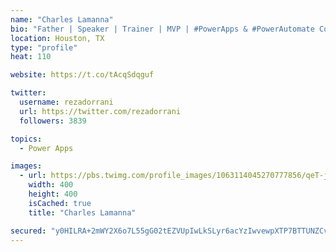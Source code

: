 ```yaml
---
name: "Charles Lamanna"
bio: "Father | Speaker | Trainer | MVP | #PowerApps & #PowerAutomate Community Super User | YouTuber Right-pointing triangle http://youtube.com/c/rezadorrani | Learn - Share - Clockwise rightwards and leftwards open circle arrows"
location: Houston, TX
type: "profile"
heat: 110

website: https://t.co/tAcqSdqguf

twitter:
  username: rezadorrani
  url: https://twitter.com/rezadorrani
  followers: 3839

topics:
  - Power Apps

images:
  - url: https://pbs.twimg.com/profile_images/1063114045270777856/qeT-jpWr_400x400.jpg
    width: 400
    height: 400
    isCached: true
    title: "Charles Lamanna"

secured: "y0HILRA+2mWY2X6o7L55gG02tEZVUpIwLkSLyr6acYzIwvewpXTP7BTTUNZCvYX5WDkqVIr2gyUp7c7Q1k7nnlhzT6vFWBLRhA//t2P2qL0zg4zjxVi4Q8yEh23GnniMgRkil8Zix2cwPdPltOLrFGG6iA75MKXnHPfIUuFYbG0odrFc/e8ijVaiSlpZUMXWRj1jQ9UvFZb7IErWmXyqg33AbR4haH2fAyrD/iTjnn+IUfpN1CTw6HCBR+z3U7vg8UthsCn9AwHDgUlfGKlqzVqfLESX3itGOFpemzKK7POQuJIvDFt4dDzJ0MUd1ZKfqp80B72byYMp2+5YVi3LfZPwWrtd3zQAVgINiNFHD6ab3HdnxyBFByoF+xPCQ/LhmlIN1tU24aokr4vC04tV6WB10b3tG5Qk9hgMzc6DHjI=;EbcQIMN+18I58RGCr/tOrg=="
---
```


